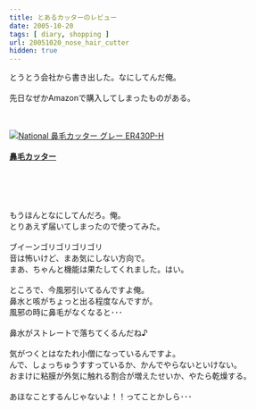 ```yaml
---
title: とあるカッターのレビュー
date: 2005-10-20
tags: [ diary, shopping ]
url: 20051020_nose_hair_cutter
hidden: true
---
```

とうとう会社から書き出した。なにしてんだ俺。<br />
<br />
先日なぜかAmazonで購入してしまったものがある。<br />
<br />
<div><br />
<a href="http://www.amazon.co.jp/exec/obidos/ASIN/B000ANCZSW/simpleboxes-22"><img src="http://images-jp.amazon.com/images/P/B000ANCZSW.09.MZZZZZZZ.jpg" alt="National 鼻毛カッター グレー ER430P-H" /></a><br />
<div><br />
<a href="http://www.amazon.co.jp/exec/obidos/ASIN/B000ANCZSW/simpleboxes-22"><strong>鼻毛カッター</strong></a><br /><br />
</div><br />
</div><br />
<br />
<br />
もうほんとなにしてんだろ。俺。<br />
とりあえず届いてしまったので使ってみた。<br />
<br />
ブイーンゴリゴリゴリゴリ<br />
音は怖いけど、まあ気にしない方向で。<br />
まあ、ちゃんと機能は果たしてくれました。はい。<br />
<br />
ところで、今風邪引いてるんですよ俺。<br />
鼻水と咳がちょっと出る程度なんですが。<br />
風邪の時に鼻毛がなくなると･･･<br />
<br />
鼻水がストレートで落ちてくるんだね♪<br />
<br />
気がつくとはなたれ小僧になっているんですよ。<br />
んで、しょっちゅうすすっているか、かんでやらないといけない。<br />
おまけに粘膜が外気に触れる割合が増えたせいか、やたら乾燥する。<br />
<br />
あほなことするんじゃないよ！！ってことかしら･･･
